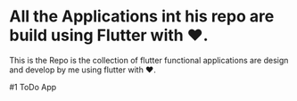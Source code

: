 
# All the Applications int his repo  are build using Flutter with ❤️.

This is the Repo is the collection of flutter functional applications are design and develop by me using flutter with ❤️.

#1 ToDo App

